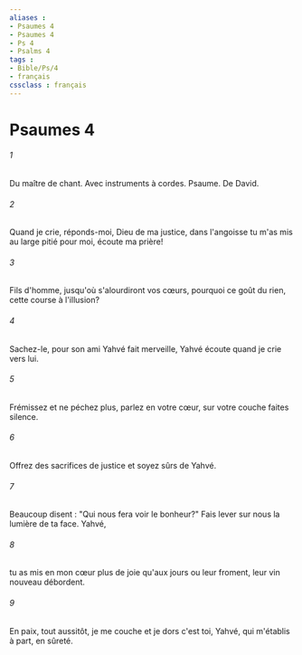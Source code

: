 ```yaml
---
aliases : 
- Psaumes 4
- Psaumes 4
- Ps 4
- Psalms 4
tags : 
- Bible/Ps/4
- français
cssclass : français
---
```


# Psaumes 4

###### 1
Du maître de chant. Avec instruments à cordes. Psaume. De David.
###### 2
Quand je crie, réponds-moi, Dieu de ma justice, dans l'angoisse tu m'as mis au large pitié pour moi, écoute ma prière!
###### 3
Fils d'homme, jusqu'où s'alourdiront vos cœurs, pourquoi ce goût du rien, cette course à l'illusion?
###### 4
Sachez-le, pour son ami Yahvé fait merveille, Yahvé écoute quand je crie vers lui.
###### 5
Frémissez et ne péchez plus, parlez en votre cœur, sur votre couche faites silence.
###### 6
Offrez des sacrifices de justice et soyez sûrs de Yahvé.
###### 7
Beaucoup disent : "Qui nous fera voir le bonheur?" Fais lever sur nous la lumière de ta face. Yahvé,
###### 8
tu as mis en mon cœur plus de joie qu'aux jours ou leur froment, leur vin nouveau débordent.
###### 9
En paix, tout aussitôt, je me couche et je dors c'est toi, Yahvé, qui m'établis à part, en sûreté.
